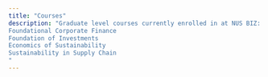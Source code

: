 ```yaml
---
title: "Courses"
description: "Graduate level courses currently enrolled in at NUS BIZ:
Foundational Corporate Finance
Foundation of Investments
Economics of Sustainability
Sustainability in Supply Chain
"
---
```

